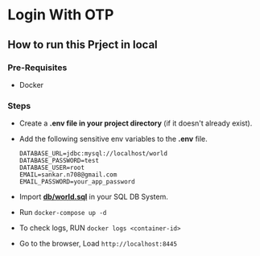 # Login With OTP

## How to run this Prject in local

### Pre-Requisites
- Docker

### Steps
- Create a **.env file in your project directory** (if it doesn't already exist).
- Add the following sensitive env variables to the **.env** file.

    ```
    DATABASE_URL=jdbc:mysql://localhost/world
    DATABASE_PASSWORD=test
    DATABASE_USER=root
    EMAIL=sankar.n708@gmail.com
    EMAIL_PASSWORD=your_app_password
    ```
- Import **[db/world.sql](./db/world.sql)** in your SQL DB System.
- Run ```docker-compose up -d```
- To check logs, RUN ```docker logs <container-id>```
- Go to the browser, Load ```http://localhost:8445```